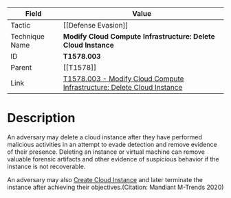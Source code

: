 
|Field|Value|
|---|---|
|Tactic|[[Defense Evasion]]|
|Technique Name|**Modify Cloud Compute Infrastructure: Delete Cloud Instance**|
|ID|**T1578.003**|
|Parent|[[T1578]]|
|Link|[T1578.003 - Modify Cloud Compute Infrastructure: Delete Cloud Instance](https://attack.mitre.org/techniques/T1578/003)|

# Description

An adversary may delete a cloud instance after they have performed malicious activities in an attempt to evade detection and remove evidence of their presence.  Deleting an instance or virtual machine can remove valuable forensic artifacts and other evidence of suspicious behavior if the instance is not recoverable.

An adversary may also [Create Cloud Instance](https://attack.mitre.org/techniques/T1578/002) and later terminate the instance after achieving their objectives.(Citation: Mandiant M-Trends 2020)